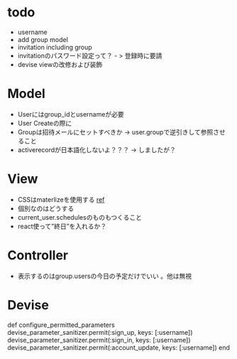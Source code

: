 # todo
- username
- add group model
- invitation including group
- invitationのパスワード設定って？  - > 登録時に要請
- devise viewの改修および装飾


# Model 
- Userにはgroup_idとusernameが必要
- User Createの際に
- Groupは招待メールにセットすべきか -> user.groupで逆引きして参照させること
- activerecordが日本語化しないよ？？？ -> しましたが？

# View
- CSSはmaterlizeを使用する  [ref](https://materializecss.com/)  
- 個別なのはどうする 
- current_user.schedulesのものもつくること   
- react使って”終日”を入れるか？ 

# Controller
- 表示するのはgroup.usersの今日の予定だけでいい 。他は無視  

# Devise
  def configure_permitted_parameters
    devise_parameter_sanitizer.permit(:sign_up, keys: [:username])
    devise_parameter_sanitizer.permit(:sign_in, keys: [:username])
    devise_parameter_sanitizer.permit(:account_update, keys: [:username])
  end

